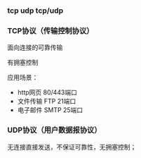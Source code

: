 ### tcp udp tcp/udp

### TCP协议（传输控制协议）

面向连接的可靠传输

有拥塞控制

应用场景：
- http网页 80/443端口
- 文件传输 FTP 21端口
- 电子邮件 SMTP 25端口

### UDP协议（用户数据报协议）

无连接直接发送，不保证可靠性，无拥塞控制；